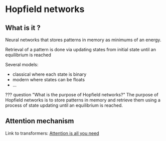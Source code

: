 # Hopfield networks

## What is it ?

Neural networks that stores patterns in memory as minimums of an energy.

Retrieval of a pattern is done via updating states from initial state until an equilibrium is reached

Several models:
- classical where each state is binary
- modern where states can be floats
- ...

??? question "What is the purpose of Hopfield networks?"
    The purpose of Hopfield networks is to store patterns in memory and retrieve them using a process of state updating until an equilibrium is reached.

## Attention mechanism

Link to transformers:  [Attention is all you need](https://arxiv.org/pdf/2008.02217.pdf)
